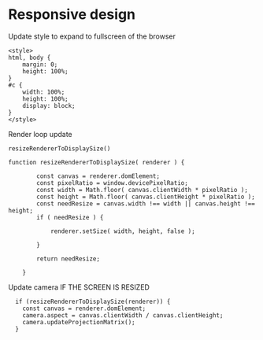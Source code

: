 # Responsive design

Update style to expand to fullscreen of the browser

```
<style>
html, body {
    margin: 0;
    height: 100%;
}
#c {
    width: 100%;
    height: 100%;
    display: block;
}
</style>
```



Render loop update



`resizeRendererToDisplaySize()`

```
function resizeRendererToDisplaySize( renderer ) {

		const canvas = renderer.domElement;
		const pixelRatio = window.devicePixelRatio;
		const width = Math.floor( canvas.clientWidth * pixelRatio );
		const height = Math.floor( canvas.clientHeight * pixelRatio );
		const needResize = canvas.width !== width || canvas.height !== height;
		if ( needResize ) {

			renderer.setSize( width, height, false );

		}

		return needResize;

	}
```


Update camera IF THE SCREEN IS RESIZED
```
  if (resizeRendererToDisplaySize(renderer)) {
    const canvas = renderer.domElement;
    camera.aspect = canvas.clientWidth / canvas.clientHeight;
    camera.updateProjectionMatrix();
  }
```
